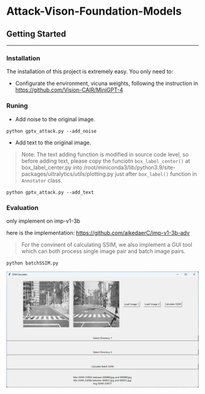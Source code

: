 # Attack-Vison-Foundation-Models

## Getting Started

---

### Installation

The installation of this project is extremely easy. You only need to:

- Configurate the environment, vicuna weights, following the instruction in https://github.com/Vision-CAIR/MiniGPT-4    


### Runing

- Add noise to the original image.
```
python gptv_attack.py --add_noise
```
- Add text to the original image. 

> Note: The text adding function is modified in source code level, so before adding text, please copy the funciotn `box_label_center()` at box_label_center.py into /root/miniconda3/lib/python3.9/site-packages/ultralytics/utils/plotting.py just after `box_label()` function in `Annotator` class.

```
python gptv_attack.py --add_text
```




### Evaluation

only implement on imp-v1-3b

here is the implementation: https://github.com/aikedaerC/imp-v1-3b-adv

> For the convinent of calculating SSIM, we also implement a GUI tool which can both process single image pair and batch image pairs.

```sh
python batchSSIM.py
```

![ssimcal](https://github.com/HongdaChen/picx-images-hosting/raw/master/20240521/ssimcal.1hs1hshqcr.webp)
